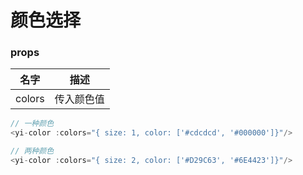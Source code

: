 # 颜色选择

### props
| 名字  | 描述  |
| ---- | --- |
| colors| 传入颜色值|

```js
// 一种颜色
<yi-color :colors="{ size: 1, color: ['#cdcdcd', '#000000']}"/>

// 两种颜色
<yi-color :colors="{ size: 2, color: ['#D29C63', '#6E4423']}"/>

